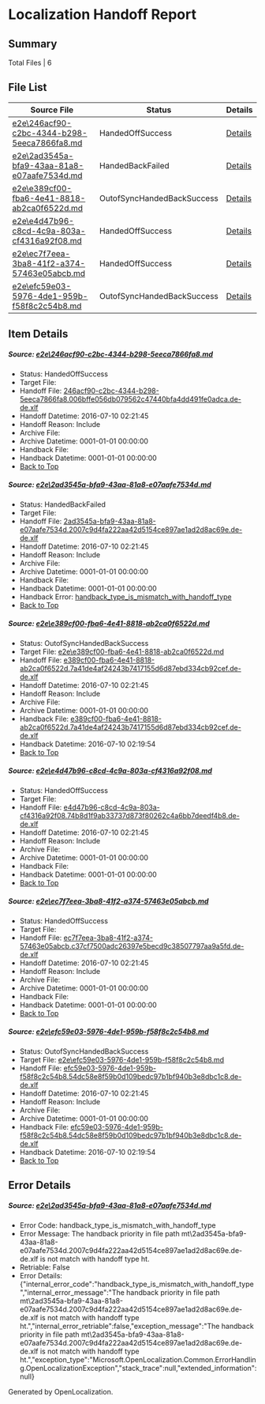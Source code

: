 # <a name='report-top'></a> Localization Handoff Report

## Summary
 Total Files | 6

## File List
 Source File | Status | Details 
 ----------- | ------ | ------- 
 [e2e\246acf90-c2bc-4344-b298-5eeca7866fa8.md](https://github.com/OpenLocalizationTestOrg/oltest/blob/e1b9f457ccddcbf3fdad829f7141a69327c23826/e2e/246acf90-c2bc-4344-b298-5eeca7866fa8.md) | HandedOffSuccess | [Details](#49491d158606fd10c4ef13f62633407671dc3a6b1)
 [e2e\2ad3545a-bfa9-43aa-81a8-e07aafe7534d.md](https://github.com/OpenLocalizationTestOrg/oltest/blob/161065f74f2264ecb733116e4cf4d2777b0a1b44/e2e/2ad3545a-bfa9-43aa-81a8-e07aafe7534d.md) | HandedBackFailed | [Details](#fd07defe0aea28bd960ccceab6e61d2dbbfc7f052)
 [e2e\e389cf00-fba6-4e41-8818-ab2ca0f6522d.md](https://github.com/OpenLocalizationTestOrg/oltest/blob/862fea5cac6dbd3b642c2b67559e8edb14197eb7/e2e/e389cf00-fba6-4e41-8818-ab2ca0f6522d.md) | OutofSyncHandedBackSuccess | [Details](#31cadc689d1bdfc060c279980792a75fc202a47d6)
 [e2e\e4d47b96-c8cd-4c9a-803a-cf4316a92f08.md](https://github.com/OpenLocalizationTestOrg/oltest/blob/e1b9f457ccddcbf3fdad829f7141a69327c23826/e2e/e4d47b96-c8cd-4c9a-803a-cf4316a92f08.md) | HandedOffSuccess | [Details](#6414e07b43f14fd7407c8f82ac19661a96a4d5f57)
 [e2e\ec7f7eea-3ba8-41f2-a374-57463e05abcb.md](https://github.com/OpenLocalizationTestOrg/oltest/blob/2ba62047af1b33df8c45ce801233b15fb6e64665/e2e/ec7f7eea-3ba8-41f2-a374-57463e05abcb.md) | HandedOffSuccess | [Details](#c6b3b09dbbdc6925987a0ffe68134065e1503b1d8)
 [e2e\efc59e03-5976-4de1-959b-f58f8c2c54b8.md](https://github.com/OpenLocalizationTestOrg/oltest/blob/a9cacb4bf8267a4cedfb4c7e10498d5c29c80607/e2e/efc59e03-5976-4de1-959b-f58f8c2c54b8.md) | OutofSyncHandedBackSuccess | [Details](#8c5fe2d214d6458d9a7883225cbf3095fe692ce59)

## Item Details
##### <a name='49491d158606fd10c4ef13f62633407671dc3a6b1'></a> Source: [e2e\246acf90-c2bc-4344-b298-5eeca7866fa8.md](https://github.com/OpenLocalizationTestOrg/oltest/blob/e1b9f457ccddcbf3fdad829f7141a69327c23826/e2e/246acf90-c2bc-4344-b298-5eeca7866fa8.md)
* Status: HandedOffSuccess
* Target File: 
* Handoff File: [246acf90-c2bc-4344-b298-5eeca7866fa8.006bffe056db079562c47440bfa4dd491fe0adca.de-de.xlf](https://github.com/OpenLocalizationTestOrg/olhandoff-e2e/blob/40a039a34a588534c71ef47495cc98b21e5df808/ol-handoff/OpenLocalizationTestOrg/oltest-dede-fly/ci/246acf90-c2bc-4344-b298-5eeca7866fa8.006bffe056db079562c47440bfa4dd491fe0adca.de-de.xlf)
* Handoff Datetime: 2016-07-10 02:21:45
* Handoff Reason: Include
* Archive File: 
* Archive Datetime: 0001-01-01 00:00:00
* Handback File: 
* Handback Datetime: 0001-01-01 00:00:00
* [Back to Top](#report-top)

##### <a name='fd07defe0aea28bd960ccceab6e61d2dbbfc7f052'></a> Source: [e2e\2ad3545a-bfa9-43aa-81a8-e07aafe7534d.md](https://github.com/OpenLocalizationTestOrg/oltest/blob/161065f74f2264ecb733116e4cf4d2777b0a1b44/e2e/2ad3545a-bfa9-43aa-81a8-e07aafe7534d.md)
* Status: HandedBackFailed
* Target File: 
* Handoff File: [2ad3545a-bfa9-43aa-81a8-e07aafe7534d.2007c9d4fa222aa42d5154ce897ae1ad2d8ac69e.de-de.xlf](https://github.com/OpenLocalizationTestOrg/olhandoff-e2e/blob/40a039a34a588534c71ef47495cc98b21e5df808/ol-handoff/OpenLocalizationTestOrg/oltest-dede-fly/ci/2ad3545a-bfa9-43aa-81a8-e07aafe7534d.2007c9d4fa222aa42d5154ce897ae1ad2d8ac69e.de-de.xlf)
* Handoff Datetime: 2016-07-10 02:21:45
* Handoff Reason: Include
* Archive File: 
* Archive Datetime: 0001-01-01 00:00:00
* Handback File: 
* Handback Datetime: 0001-01-01 00:00:00
* Handback Error: [handback_type_is_mismatch_with_handoff_type](#fd07defe0aea28bd960ccceab6e61d2dbbfc7f052handback_type_is_mismatch_with_handoff_type)
* [Back to Top](#report-top)

##### <a name='31cadc689d1bdfc060c279980792a75fc202a47d6'></a> Source: [e2e\e389cf00-fba6-4e41-8818-ab2ca0f6522d.md](https://github.com/OpenLocalizationTestOrg/oltest/blob/862fea5cac6dbd3b642c2b67559e8edb14197eb7/e2e/e389cf00-fba6-4e41-8818-ab2ca0f6522d.md)
* Status: OutofSyncHandedBackSuccess
* Target File: [e2e\e389cf00-fba6-4e41-8818-ab2ca0f6522d.md](https://github.com/OpenLocalizationTestOrg/oltest-dede-fly/blob/4bda5569a89d1dd89add150f00430809e8138fd6/e2e/e389cf00-fba6-4e41-8818-ab2ca0f6522d.md)
* Handoff File: [e389cf00-fba6-4e41-8818-ab2ca0f6522d.7a41de4af24243b7417155d6d87ebd334cb92cef.de-de.xlf](https://github.com/OpenLocalizationTestOrg/olhandoff-e2e/blob/40a039a34a588534c71ef47495cc98b21e5df808/ol-handoff/OpenLocalizationTestOrg/oltest-dede-fly/ci/e389cf00-fba6-4e41-8818-ab2ca0f6522d.7a41de4af24243b7417155d6d87ebd334cb92cef.de-de.xlf)
* Handoff Datetime: 2016-07-10 02:21:45
* Handoff Reason: Include
* Archive File: 
* Archive Datetime: 0001-01-01 00:00:00
* Handback File: [e389cf00-fba6-4e41-8818-ab2ca0f6522d.7a41de4af24243b7417155d6d87ebd334cb92cef.de-de.xlf](https://github.com/OpenLocalizationTestOrg/olhandback-e2e/blob/db6d8d3b4ee1e3c410be2d35712181798ec3d686/ol-handback/OpenLocalizationTestOrg/oltest-dede-fly/ci/mt/e389cf00-fba6-4e41-8818-ab2ca0f6522d.7a41de4af24243b7417155d6d87ebd334cb92cef.de-de.xlf)
* Handback Datetime: 2016-07-10 02:19:54
* [Back to Top](#report-top)

##### <a name='6414e07b43f14fd7407c8f82ac19661a96a4d5f57'></a> Source: [e2e\e4d47b96-c8cd-4c9a-803a-cf4316a92f08.md](https://github.com/OpenLocalizationTestOrg/oltest/blob/e1b9f457ccddcbf3fdad829f7141a69327c23826/e2e/e4d47b96-c8cd-4c9a-803a-cf4316a92f08.md)
* Status: HandedOffSuccess
* Target File: 
* Handoff File: [e4d47b96-c8cd-4c9a-803a-cf4316a92f08.74b8d1f9ab33737d873f80262c4a6bb7deedf4b8.de-de.xlf](https://github.com/OpenLocalizationTestOrg/olhandoff-e2e/blob/40a039a34a588534c71ef47495cc98b21e5df808/ol-handoff/OpenLocalizationTestOrg/oltest-dede-fly/ci/e4d47b96-c8cd-4c9a-803a-cf4316a92f08.74b8d1f9ab33737d873f80262c4a6bb7deedf4b8.de-de.xlf)
* Handoff Datetime: 2016-07-10 02:21:45
* Handoff Reason: Include
* Archive File: 
* Archive Datetime: 0001-01-01 00:00:00
* Handback File: 
* Handback Datetime: 0001-01-01 00:00:00
* [Back to Top](#report-top)

##### <a name='c6b3b09dbbdc6925987a0ffe68134065e1503b1d8'></a> Source: [e2e\ec7f7eea-3ba8-41f2-a374-57463e05abcb.md](https://github.com/OpenLocalizationTestOrg/oltest/blob/2ba62047af1b33df8c45ce801233b15fb6e64665/e2e/ec7f7eea-3ba8-41f2-a374-57463e05abcb.md)
* Status: HandedOffSuccess
* Target File: 
* Handoff File: [ec7f7eea-3ba8-41f2-a374-57463e05abcb.c37cf7500adc26397e5becd9c38507797aa9a5fd.de-de.xlf](https://github.com/OpenLocalizationTestOrg/olhandoff-e2e/blob/40a039a34a588534c71ef47495cc98b21e5df808/ol-handoff/OpenLocalizationTestOrg/oltest-dede-fly/ci/ec7f7eea-3ba8-41f2-a374-57463e05abcb.c37cf7500adc26397e5becd9c38507797aa9a5fd.de-de.xlf)
* Handoff Datetime: 2016-07-10 02:21:45
* Handoff Reason: Include
* Archive File: 
* Archive Datetime: 0001-01-01 00:00:00
* Handback File: 
* Handback Datetime: 0001-01-01 00:00:00
* [Back to Top](#report-top)

##### <a name='8c5fe2d214d6458d9a7883225cbf3095fe692ce59'></a> Source: [e2e\efc59e03-5976-4de1-959b-f58f8c2c54b8.md](https://github.com/OpenLocalizationTestOrg/oltest/blob/a9cacb4bf8267a4cedfb4c7e10498d5c29c80607/e2e/efc59e03-5976-4de1-959b-f58f8c2c54b8.md)
* Status: OutofSyncHandedBackSuccess
* Target File: [e2e\efc59e03-5976-4de1-959b-f58f8c2c54b8.md](https://github.com/OpenLocalizationTestOrg/oltest-dede-fly/blob/4bda5569a89d1dd89add150f00430809e8138fd6/e2e/efc59e03-5976-4de1-959b-f58f8c2c54b8.md)
* Handoff File: [efc59e03-5976-4de1-959b-f58f8c2c54b8.54dc58e8f59b0d109bedc97b1bf940b3e8dbc1c8.de-de.xlf](https://github.com/OpenLocalizationTestOrg/olhandoff-e2e/blob/40a039a34a588534c71ef47495cc98b21e5df808/ol-handoff/OpenLocalizationTestOrg/oltest-dede-fly/ci/efc59e03-5976-4de1-959b-f58f8c2c54b8.54dc58e8f59b0d109bedc97b1bf940b3e8dbc1c8.de-de.xlf)
* Handoff Datetime: 2016-07-10 02:21:45
* Handoff Reason: Include
* Archive File: 
* Archive Datetime: 0001-01-01 00:00:00
* Handback File: [efc59e03-5976-4de1-959b-f58f8c2c54b8.54dc58e8f59b0d109bedc97b1bf940b3e8dbc1c8.de-de.xlf](https://github.com/OpenLocalizationTestOrg/olhandback-e2e/blob/db6d8d3b4ee1e3c410be2d35712181798ec3d686/ol-handback/OpenLocalizationTestOrg/oltest-dede-fly/ci/mt/efc59e03-5976-4de1-959b-f58f8c2c54b8.54dc58e8f59b0d109bedc97b1bf940b3e8dbc1c8.de-de.xlf)
* Handback Datetime: 2016-07-10 02:19:54
* [Back to Top](#report-top)


## Error Details
##### <a name='fd07defe0aea28bd960ccceab6e61d2dbbfc7f052handback_type_is_mismatch_with_handoff_type'></a> Source: [e2e\2ad3545a-bfa9-43aa-81a8-e07aafe7534d.md](#fd07defe0aea28bd960ccceab6e61d2dbbfc7f052)
* Error Code: handback_type_is_mismatch_with_handoff_type
* Error Message: The handback priority in file path mt\2ad3545a-bfa9-43aa-81a8-e07aafe7534d.2007c9d4fa222aa42d5154ce897ae1ad2d8ac69e.de-de.xlf is not match with handoff type ht.
* Retriable: False
* Error Details: {"internal_error_code":"handback_type_is_mismatch_with_handoff_type","internal_error_message":"The handback priority in file path mt\\2ad3545a-bfa9-43aa-81a8-e07aafe7534d.2007c9d4fa222aa42d5154ce897ae1ad2d8ac69e.de-de.xlf is not match with handoff type ht.","internal_error_retriable":false,"exception_message":"The handback priority in file path mt\\2ad3545a-bfa9-43aa-81a8-e07aafe7534d.2007c9d4fa222aa42d5154ce897ae1ad2d8ac69e.de-de.xlf is not match with handoff type ht.","exception_type":"Microsoft.OpenLocalization.Common.ErrorHandling.OpenLocalizationException","stack_trace":null,"extended_information":null}


Generated by OpenLocalization.
